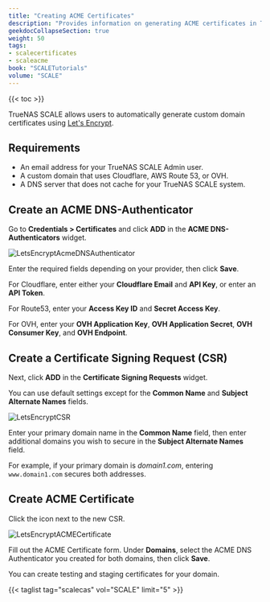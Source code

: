 ```yaml
---
title: "Creating ACME Certificates"
description: "Provides information on generating ACME certificates in TrueNAS SCALE using Let's Encrypt."
geekdocCollapseSection: true
weight: 50
tags:
- scalecertificates
- scaleacme
book: "SCALETutorials"
volume: "SCALE"
---
```


{{< toc >}}

TrueNAS SCALE allows users to automatically generate custom domain certificates using [Let's Encrypt](https://letsencrypt.org/). 

## Requirements

* An email address for your TrueNAS SCALE Admin user.
* A custom domain that uses Cloudflare, AWS Route 53, or OVH.
* A DNS server that does not cache for your TrueNAS SCALE system.

## Create an ACME DNS-Authenticator

Go to **Credentials > Certificates** and click **ADD** in the **ACME DNS-Authenticators** widget.

![LetsEncryptAcmeDNSAuthenticator](/images/SCALE/Credentials/LetsEncryptAcmeDNSAuthenticator.png "Add ACME DNS Authenticator")

Enter the required fields depending on your provider, then click **Save**.

For Cloudflare, enter either your **Cloudflare Email** and **API Key**, or enter an **API Token**.

For Route53, enter your **Access Key ID** and **Secret Access Key**.

For OVH, enter your **OVH Application Key**, **OVH Application Secret**, **OVH Consumer Key**, and **OVH Endpoint**.

## Create a Certificate Signing Request (CSR)

Next, click **ADD** in the **Certificate Signing Requests** widget.

You can use default settings except for the **Common Name** and **Subject Alternate Names** fields. 

![LetsEncryptCSR](/images/SCALE/Credentials/LetsEncryptCSR.png "Add CSR")

Enter your primary domain name in the **Common Name** field, then enter additional domains you wish to secure in the **Subject Alternate Names** field. 

For example, if your primary domain is *domain1.com*, entering `www.domain1.com` secures both addresses.

## Create ACME Certificate

Click the <span class="iconify" data-icon="mdi:wrench"></span> icon next to the new CSR.

![LetsEncryptACMECertificate](/images/SCALE/Credentials/LetsEncryptACMECertificate.png "Add ACME Certificate")

Fill out the ACME Certificate form. Under **Domains**, select the ACME DNS Authenticator you created for both domains, then click **Save**.

You can create testing and staging certificates for your domain.

{{< taglist tag="scalecas" vol="SCALE" limit="5" >}}
